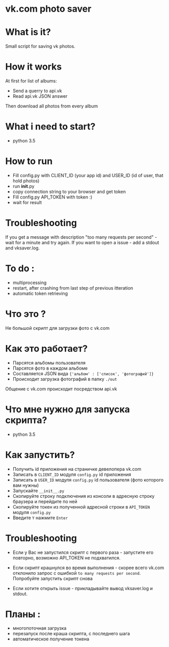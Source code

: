 vk.com photo saver
==================

# What is it?

Small script for saving vk photos.

# How it works

At first for list of albums:
- Send a querry to api.vk
- Read api.vk JSON answer

Then download all photos from every album

# What i need to start?
- python 3.5

# How to run

- Fill config.py with CLIENT_ID (your app id) and USER_ID (id of user, that hold photos)
- run __init__.py
- copy connection string to your browser and get token
- Fill config.py API_TOKEN with token :)
- wait for result

# Troubleshooting

If you get a message with description "too many requests per second" - wait for a minute and try again.
If you want to open a issue - add a stdout and vksaver.log.

# To do :

- multiprocessing
- restart, after crashing from last step of previous itteration
- automatic token retrieving

# Что это ?

Не большой скрипт для загрузки фото с vk.com

# Как это работает?

- Парсятся альбомы пользователя
- Парсятся фото в каждом альбоме
- Составляется JSON вида `{'альбом' : ['список', 'фотографий']}`
- Происходит загрузка фотографий в папку `./out`

Общение с vk.com происходит посредством api.vk

# Что мне нужно для запуска скрипта?
- python 3.5

# Как запустить?

- Получить id приложения на страничке девелопера vk.com
- Записать в `CLIENT_ID` модуля `config.py` id приложения
- Записать в `USER_ID` модуля `config.py` id пользователя (фото которого вам нужны)
- Запускайте `__init__.py`
- Скопируйте строку подключения из консоли в адресную строку браузера и перейдите по ней
- Скопируйте токен из полученной адресной строки в `API_TOKEN` модуля `config.py`
- Введите `Y` нажмите `Enter`

# Troubleshooting

- Если у Вас не запустился скрипт с первого раза - запустите его повторно, возможно API_TOKEN не подхватился.
- Если скрипт крашнулся во время выполнения - скорее всего vk.com отклонило запрос с ошибкой `to many requests per second`.
Попробуйте запустить скрипт снова

- Если хотите открыть issue - прикладывайте вывод vksaver.log и stdout.

# Планы :

- многопоточная загрузка
- перезапуск после краша скрипта, с последнего шага
- автоматическое получение токена